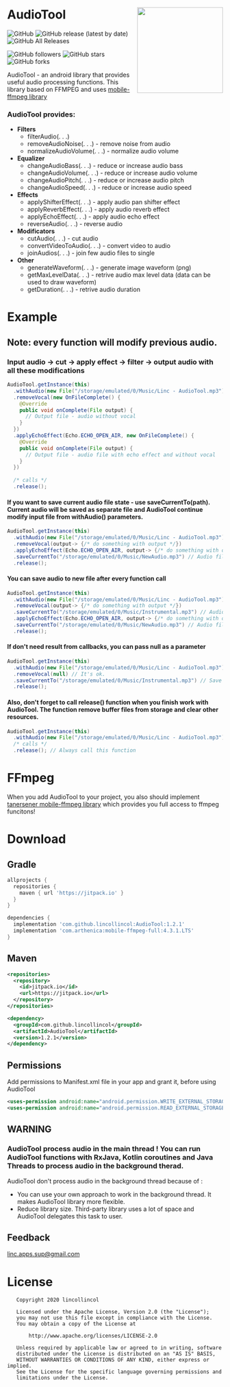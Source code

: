 # AudioTool<img align="right" src="https://github.com/lincollincol/AudioTool/blob/master/img/audio_tool_logo.png" width="200" height="200">
![GitHub](https://img.shields.io/github/license/lincollincol/AudioTool?style=flat-square)
![GitHub release (latest by date)](https://img.shields.io/github/v/release/lincollincol/AudioTool?style=flat-square)
![GitHub All Releases](https://img.shields.io/github/downloads/lincollincol/AudioTool/total?color=%23ffaa&style=flat-square)

![GitHub followers](https://img.shields.io/github/followers/lincollincol?style=social)
![GitHub stars](https://img.shields.io/github/stars/lincollincol/AudioTool?style=social)
![GitHub forks](https://img.shields.io/github/forks/lincollincol/AudioTool?style=social)

AudioTool - an android library that provides useful audio processing functions. This library based on FFMPEG and uses <a href="https://github.com/tanersener/mobile-ffmpeg">mobile-ffmpeg library</a>

### AudioTool provides:

<ul>
  <li> <b>Filters</b>
    <ul>
      <li>filterAudio(. . .)</li>
      <li>removeAudioNoise(. . .) - remove noise from audio</li>
      <li>normalizeAudioVolume(. . .) - normalize audio volume</li>
    </ul>
  </li>
  <li> <b>Equalizer</b>
    <ul>
      <li>changeAudioBass(. . .) - reduce or increase audio bass</li>
      <li>changeAudioVolume(. . .) - reduce or increase audio volume</li>
      <li>changeAudioPitch(. . .) - reduce or increase audio pitch</li>
      <li>changeAudioSpeed(. . .) - reduce or increase audio speed</li>
    </ul>
  </li>
  <li> <b>Effects</b>
     <ul>
      <li>applyShifterEffect(. . .) - apply audio pan shifter effect</li>
      <li>applyReverbEffect(. . .) - apply audio reverb effect</li>
      <li>applyEchoEffect(. . .) - apply audio echo effect</li>
      <li>reverseAudio(. . .) - reverse audio</li>
    </ul>
  </li>
    <li> <b>Modificators</b>
     <ul>
      <li>cutAudio(. . .) - cut audio</li>
      <li>convertVideoToAudio(. . .) - convert video to audio</li>
      <li>joinAudios(. . .) - join few audio files to single</li>
    </ul>
  </li>
  </li>
    <li> <b>Other</b>
     <ul>
      <li>generateWaveform(. . .) - generate image waveform (png)</li>
      <li>getMaxLevelData(. . .) - retrive audio max level data (data can be used to draw waveform)</li>
      <li>getDuration(. . .) - retrive audio duration</li>
    </ul>
  </li>
</ul>

# Example
## Note: every function will modify previous audio.
### Input audio -> cut -> apply effect -> filter -> output audio with all these modifications
``` java
AudioTool.getInstance(this)
  .withAudio(new File("/storage/emulated/0/Music/Linc - AudioTool.mp3"))
  .removeVocal(new OnFileComplete() {
    @Override
    public void onComplete(File output) {
      // Output file - audio without vocal
    }
  })
  .applyEchoEffect(Echo.ECHO_OPEN_AIR, new OnFileComplete() {
    @Override
    public void onComplete(File output) {
      // Output file - audio file with echo effect and without vocal 
    }
  })
                      
  /* calls */
  .release();
```
#### If you want to save current audio file state - use saveCurrentTo(path). Current audio will be saved as separate file and AudioTool continue modify input file from withAudio() parameters.
``` java
AudioTool.getInstance(this)
  .withAudio(new File("/storage/emulated/0/Music/Linc - AudioTool.mp3"))
  .removeVocal(output-> {/* do something with output */})
  .applyEchoEffect(Echo.ECHO_OPEN_AIR, output-> {/* do something with output */})
  .saveCurrentTo("/storage/emulated/0/Music/NewAudio.mp3") // Audio file with echo and without vocal
  .release();
```
#### You can save audio to new file after every function call
``` java
AudioTool.getInstance(this)
  .withAudio(new File("/storage/emulated/0/Music/Linc - AudioTool.mp3"))
  .removeVocal(output-> {/* do something with output */})
  .saveCurrentTo("/storage/emulated/0/Music/Instrumental.mp3") // Audio file without vocal
  .applyEchoEffect(Echo.ECHO_OPEN_AIR, output-> {/* do something with output */})
  .saveCurrentTo("/storage/emulated/0/Music/NewAudio.mp3") // Audio file with echo and without vocal
  .release();
```
#### If don't need result from callbacks, you can pass null as a parameter
``` java
AudioTool.getInstance(this)
  .withAudio(new File("/storage/emulated/0/Music/Linc - AudioTool.mp3"))
  .removeVocal(null) // It's ok. 
  .saveCurrentTo("/storage/emulated/0/Music/Instrumental.mp3") // Save audio without vocal to local file 
  .release();
```
#### Also, don't forget to call release() function when you finish work with AudioTool. The function remove buffer files from storage and clear other resources.
``` java
AudioTool.getInstance(this)
  .withAudio(new File("/storage/emulated/0/Music/Linc - AudioTool.mp3"))
  /* calls */
  .release(); // Always call this function 
```
# FFmpeg
When you add AudioTool to your project, you also should implement <a href="https://github.com/tanersener/mobile-ffmpeg">tanersener mobile-ffmpeg library</a> which provides you full access to ffmpeg funcitons!

# Download
## Gradle
``` groovy
allprojects {
  repositories {
    maven { url 'https://jitpack.io' }
  }
}
```
``` groovy
dependencies {
  implementation 'com.github.lincollincol:AudioTool:1.2.1'
  implementation 'com.arthenica:mobile-ffmpeg-full:4.3.1.LTS'
}
```

## Maven
``` xml
<repositories>
  <repository>
    <id>jitpack.io</id>
    <url>https://jitpack.io</url>
  </repository>
</repositories>
```
``` xml
<dependency>
  <groupId>com.github.lincollincol</groupId>
  <artifactId>AudioTool</artifactId>
  <version>1.2.1</version>
</dependency>
```
## Permissions
Add permissions to Manifest.xml file in your app and grant it, before using AudioTool
``` xml
<uses-permission android:name="android.permission.WRITE_EXTERNAL_STORAGE" />
<uses-permission android:name="android.permission.READ_EXTERNAL_STORAGE" />
```

## WARNING
### AudioTool process audio in the main thread !  You can run AudioTool functions with RxJava, Kotlin coroutines and Java Threads to process audio in the background therad.
AudioTool don't process audio in the background thread because of :

* You can use your own approach to work in the background thread. It makes AudioTool library more flexible.
* Reduce library size. Third-party library uses a lot of space and AudioTool delegates this task to user.

## Feedback
<a href="https://mail.google.com">linc.apps.sup@gmail.com</a>

# License

```
   Copyright 2020 lincollincol

   Licensed under the Apache License, Version 2.0 (the "License");
   you may not use this file except in compliance with the License.
   You may obtain a copy of the License at

       http://www.apache.org/licenses/LICENSE-2.0

   Unless required by applicable law or agreed to in writing, software
   distributed under the License is distributed on an "AS IS" BASIS,
   WITHOUT WARRANTIES OR CONDITIONS OF ANY KIND, either express or implied.
   See the License for the specific language governing permissions and
   limitations under the License.
```
